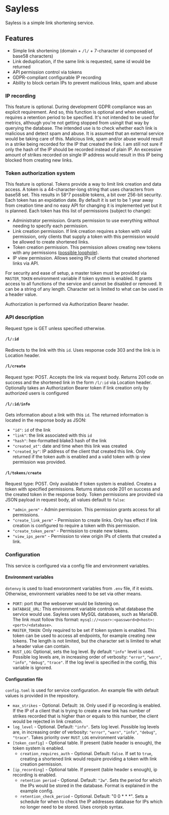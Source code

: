 # Sayless

Sayless is a simple link shortening service.

## Features

- Simple link shortening (domain + `/l/` + 7-character id composed of base58 characters)
- Link deduplication, if the same link is requested, same id would be returned
- API permission control via tokens
- GDPR-compliant configurable IP recording
- Ability to block certain IPs to prevent malicious links, spam and abuse

### IP recording

This feature is optional. During development GDPR compliance was an explicit requirement. And so, this function is optional and when enabled, requires a retention period to be specified. It's not intended to be used for metrics, although you're not getting stopped from usingit that way by querying the database. The intended use is to check whether each link is malicious and detect spam and abuse. It is assumed that an external service would be taking care of this. Malicious link, spam and/or abuse would result in a strike being recorded for the IP that created the link. I am still not sure if only the hash of the IP should be recorded instead of plain IP. An excessive amount of strikes recorded on single IP address would result in this IP being blocked from creating new links.

### Token authorization system

This feature is optional. Tokens provide a way to limit link creation and data access. A token is a 44-character-long string that uses characters from base58 set. This results in 58^7 possible tokens, a bit over 256-bit security. Each token has an expidation date. By default it is set to be 1 year away from creation time and no easy API for changing it is implemented yet but it is planned. Each token has this list of permissions (subject to change):

- Administrator permission. Grants permission to use everything without needing to specify each permission.
- Link creation permission. If link creation requires a token with valid permission, only clients that supply a token with this permission would be allowed to create shortened links.
- Token creation permission. This permission allows creating new tokens with any permissions ([possible loophole](https://github.com/JohnTheCoolingFan/sayless/issues/3)).
- IP view permission. Allows seeing IPs of clients that created shortened links via API.

For security and ease of setup, a master token must be provided via `MASTER_TOKEN` environment variable if token system is enabled. It grants access to all functions of the service and cannot be disabled or removed. It can be a string of any length. Character set is limited to what can be used in a header value.

Authorization is performed via Authorization Bearer header.

### API description

Request type is GET unless specified otherwise.

#### `/l/:id`

Redirects to the link with this `id`. Uses response code 303 and the link is in Location header.

#### `/l/create`

Request type: POST. Accepts the link via request body. Returns 201 code on success and the shortened link in the form `/l/:id` via Location header. Optionally takes an Authorization Bearer token if link creation only by authorized users is configured

#### `/l/:id/info`

Gets information about a link with this `id`. The returned information is located in the response body as JSON:

- `"id"`: `id` of the link
- `"link"`: the link associated with this `id`
- `"hash"`: hex-formatted blake3 hash of the link
- `"created_at"`: date and time when this link was created
- `"created_by"`: IP address of the client that created this link. Only returned if the token auth is enabled and a valid token with ip view permission was provided.

#### `/l/tokens/create`

Request type: POST. Only available if token system is enabled. Creates a token with specified permissions. Returns status code 201 on success and the created token in the response body. Token permissions are provided via JSON payload in request body, all values default to `false`:

- `"admin_perm"` - Admin permission. This permission grants access for all permissions.
- `"create_link_perm"` - Permission to create links. Only has effect if link creation is configured to require a token with this permission.
- `"create_token_perm"` - Permission to create new tokens.
- `"view_ips_perm"` - Permission to view origin IPs of clients that created a link.

### Configuration

This service is configured via a config file and environment variables.

#### Environment variables

`dotenvy` is used to load envoronment variables from `.env` file, if it exists. Otherwise, environment variables need to be set via other means.

- `PORT`: port that the webserver would be listening on.
- `DATABASE_URL`: This environment variable controls what database the service would use. Sayless uses MySQL databases, such as MariaDB. The link must follow this format: `mysql://<user>:<password>@<host>:<port>/<database>`.
- `MASTER_TOKEN`: Only required to be set if token system is enabled. This token can be used to access all endpoints, for example creating new tokens. The length is not limited, but the character set is limited to what a header value can contain.
- `RUST_LOG`: Optional, sets the log level. By default `"info"` level is used. Possible log levels are, in increasing order of verbosity: `"error"`, `"warn"`, `"info"`, `"debug"`, `"trace"`. If the log level is specified in the config, this variable is ignored.

#### Configuration file

`config.toml` is used for service configuration. An example file with default values is provided in the repository.

- `max_strikes` - Optional. Default: `30`. Only used if ip recording is enabled. If the IP of a client that is trying to create a new link has number of strikes recorded that is higher than or equals to this number, the client would be rejected in link creation.
- `log_level` - Optional. Default: `"info"`. Sets log level. Possible log levels are, in increasing order of verbosity: `"error"`, `"warn"`, `"info"`, `"debug"`, `"trace"`. Takes priority over `RUST_LOG` environment variable.
- `[token_config]` - Optional table. If present (table header is enough), the token system is enabled.
  - `creation_requires_auth` - Optional. Default: `false`. If set to `true`, creating a shortened link would require providing a token with link creation permission.
- `[ip_recording]` - Optional table. If present (table header s enough), ip recording is enabled.
  - `retention period` - Optional. Default: `"2w"`. Sets the period for which the IPs would be stored in the database. Format is explained in the example config.
  - `retention_check_period` - Optional. Default: "0 0 * * *". Sets a schedule for when to check the IP addresses database for IPs which no longer need to be stored. Uses cronjob syntax.
